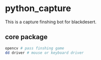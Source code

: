 # python_capture
This is a capture finshing bot for blackdesert.
## core package
```sh
opencv # pass finshing game
dd driver # mouse or keyboard driver
```
